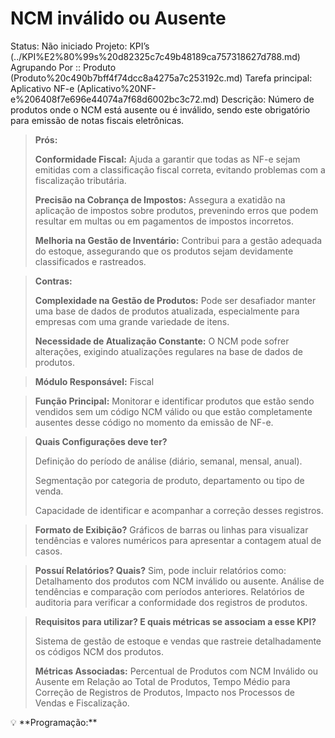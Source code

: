 # NCM inválido ou Ausente

Status: Não iniciado
Projeto: KPI’s (../KPI%E2%80%99s%20d82325c7c49b48189ca757318627d788.md)
Agrupando Por :: Produto (Produto%20c490b7bff4f74dcc8a4275a7c253192c.md)
Tarefa principal: Aplicativo NF-e (Aplicativo%20NF-e%206408f7e696e44074a7f68d6002bc3c72.md)
Descrição: Número de produtos onde o NCM está ausente ou é inválido, sendo este obrigatório para emissão de notas fiscais eletrônicas.

> **Prós:**
> 
> 
> **Conformidade Fiscal:** Ajuda a garantir que todas as NF-e sejam emitidas com a classificação fiscal correta, evitando problemas com a fiscalização tributária.
> 
> **Precisão na Cobrança de Impostos:** Assegura a exatidão na aplicação de impostos sobre produtos, prevenindo erros que podem resultar em multas ou em pagamentos de impostos incorretos.
> 
> **Melhoria na Gestão de Inventário:** Contribui para a gestão adequada do estoque, assegurando que os produtos sejam devidamente classificados e rastreados.
> 

> **Contras:**
> 
> 
> **Complexidade na Gestão de Produtos:** Pode ser desafiador manter uma base de dados de produtos atualizada, especialmente para empresas com uma grande variedade de itens.
> 
> **Necessidade de Atualização Constante:** O NCM pode sofrer alterações, exigindo atualizações regulares na base de dados de produtos.
> 

> **Módulo Responsável:**
Fiscal
> 

> **Função Principal:**
Monitorar e identificar produtos que estão sendo vendidos sem um código NCM válido ou que estão completamente ausentes desse código no momento da emissão de NF-e.
> 

> **Quais Configurações deve ter?**
> 
> 
> Definição do período de análise (diário, semanal, mensal, anual).
> 
> Segmentação por categoria de produto, departamento ou tipo de venda.
> 
> Capacidade de identificar e acompanhar a correção desses registros.
> 

> **Formato de Exibição?**
Gráficos de barras ou linhas para visualizar tendências e valores numéricos para apresentar a contagem atual de casos.
> 

> **Possuí Relatórios? Quais?**
Sim, pode incluir relatórios como:
Detalhamento dos produtos com NCM inválido ou ausente.
Análise de tendências e comparação com períodos anteriores.
Relatórios de auditoria para verificar a conformidade dos registros de produtos.
> 

> **Requisitos para utilizar? E quais métricas se associam a esse KPI?**
> 
> 
> Sistema de gestão de estoque e vendas que rastreie detalhadamente os códigos NCM dos produtos.
> 
> **Métricas Associadas:** Percentual de Produtos com NCM Inválido ou Ausente em Relação ao Total de Produtos, Tempo Médio para Correção de Registros de Produtos, Impacto nos Processos de Vendas e Fiscalização.
> 

<aside>
💡 **Programação:**

</aside>